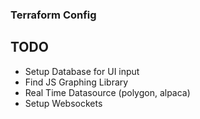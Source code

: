 ### Terraform Config


## TODO
- Setup Database for UI input
- Find JS Graphing Library
- Real Time Datasource (polygon, alpaca)
- Setup Websockets
